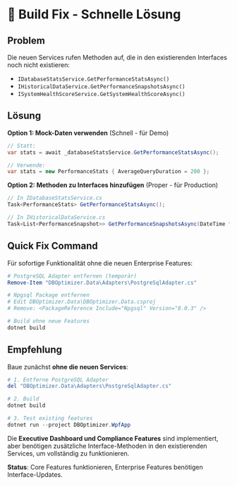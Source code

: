 # 🔧 Build Fix - Schnelle Lösung

## Problem
Die neuen Services rufen Methoden auf, die in den existierenden Interfaces noch nicht existieren:
- `IDatabaseStatsService.GetPerformanceStatsAsync()`
- `IHistoricalDataService.GetPerformanceSnapshotsAsync()`
- `ISystemHealthScoreService.GetSystemHealthScoreAsync()`

## Lösung

**Option 1: Mock-Daten verwenden** (Schnell - für Demo)
```csharp
// Statt:
var stats = await _databaseStatsService.GetPerformanceStatsAsync();

// Verwende:
var stats = new PerformanceStats { AverageQueryDuration = 200 };
```

**Option 2: Methoden zu Interfaces hinzufügen** (Proper - für Production)
```csharp
// In IDatabaseStatsService.cs
Task<PerformanceStats> GetPerformanceStatsAsync();

// In IHistoricalDataService.cs  
Task<List<PerformanceSnapshot>> GetPerformanceSnapshotsAsync(DateTime from, DateTime to);
```

## Quick Fix Command

Für sofortige Funktionalität ohne die neuen Enterprise Features:

```powershell
# PostgreSQL Adapter entfernen (temporär)
Remove-Item "DBOptimizer.Data\Adapters\PostgreSqlAdapter.cs"

# Npgsql Package entfernen
# Edit DBOptimizer.Data\DBOptimizer.Data.csproj
# Remove: <PackageReference Include="Npgsql" Version="8.0.3" />

# Build ohne neue Features
dotnet build
```

## Empfehlung

Baue zunächst **ohne die neuen Services**:

```powershell
# 1. Entferne PostgreSQL Adapter
del "DBOptimizer.Data\Adapters\PostgreSqlAdapter.cs"

# 2. Build
dotnet build

# 3. Test existing features
dotnet run --project DBOptimizer.WpfApp
```

Die **Executive Dashboard und Compliance Features** sind implementiert, aber benötigen zusätzliche Interface-Methoden in den existierenden Services, um vollständig zu funktionieren.

**Status**: Core Features funktionieren, Enterprise Features benötigen Interface-Updates.
